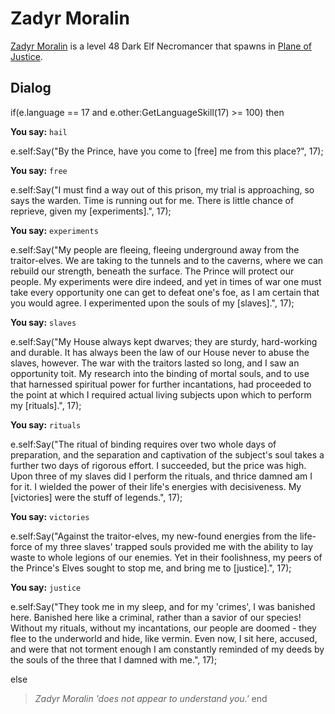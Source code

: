 # Zadyr Moralin



[Zadyr Moralin](/npc/201402) is a level 48 Dark Elf Necromancer that spawns in [Plane of Justice](/zone/201).



## Dialog

if(e.language == 17 and e.other:GetLanguageSkill(17) >= 100) then 


**You say:** `hail`




e.self:Say("By the Prince, have you come to [free] me from this place?", 17);


**You say:** `free`




e.self:Say("I must find a way out of this prison, my trial is approaching, so says the warden. Time is running out for me. There is little chance of reprieve, given my [experiments].", 17);


**You say:** `experiments`

 


e.self:Say("My people are fleeing, fleeing underground away from the traitor-elves. We are taking to the tunnels and to the caverns, where we can rebuild our strength, beneath the surface. The Prince will protect our people. My experiments were dire indeed, and yet in times of war one must take every opportunity one can get to defeat one's foe, as I am certain that you would agree. I experimented upon the souls of my [slaves].", 17);


**You say:** `slaves`




e.self:Say("My House always kept dwarves; they are sturdy, hard-working and durable. It has always been the law of our House never to abuse the slaves, however. The war with the traitors lasted so long, and I saw an opportunity toit. My research into the binding of mortal souls, and to use that harnessed spiritual power for further incantations, had proceeded to the point at which I required actual living subjects upon which to perform my [rituals].", 17);


**You say:** `rituals`




e.self:Say("The ritual of binding requires over two whole days of preparation, and the separation and captivation of the subject's soul takes a further two days of rigorous effort. I succeeded, but the price was high. Upon three of my slaves did I perform the rituals, and thrice damned am I for it. I wielded the power of their life's energies with decisiveness. My [victories] were the stuff of legends.", 17);


**You say:** `victories`




e.self:Say("Against the traitor-elves, my new-found energies from the life-force of my three slaves' trapped souls provided me with the ability to lay waste to whole legions of our enemies. Yet in their foolishness, my peers of the Prince's Elves sought to stop me, and bring me to [justice].", 17);


**You say:** `justice`




e.self:Say("They took me in my sleep, and for my 'crimes', I was banished here. Banished here like a criminal, rather than a savior of our species! Without my rituals, without my incantations, our people are doomed - they flee to the underworld and hide, like vermin. Even now, I sit here, accused, and were that not torment enough I am constantly reminded of my deeds by the souls of the three that I damned with me.", 17);


else


>*Zadyr Moralin 'does not appear to understand you.'*
end
